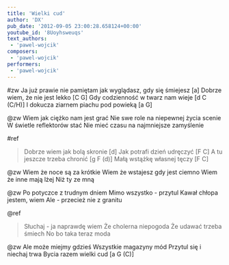 ```yaml
---
title: 'Wielki cud'
author: 'DX'
pub_date: '2012-09-05 23:00:28.658124+00:00'
youtube_id: '8Uoyhsweuqs'
text_authors:
 - 'pawel-wojcik'
composers:
 - 'pawel-wojcik'
performers:
 - 'pawel-wojcik'
---
```


#zw
Ja już prawie nie pamiętam jak wyglądasz, gdy się śmiejesz [a]
Dobrze wiem, że nie jest lekko [C G]
Gdy codzienność w twarz nam wieje [d C (C/H)]
I dokucza ziarnem piachu pod powieką [a G]

@zw
Wiem jak ciężko nam jest grać
Nie swe role na niepewnej życia scenie
W świetle reflektorów stać
Nie mieć czasu na najmniejsze zamyślenie

#ref
>Dobrze wiem jak bolą skronie [d]
>Jak potrafi dzień udręczyć [F C]
>A tu jeszcze trzeba chronić [g F (d)]
>Małą wstążkę własnej tęczy [F C]

@zw
Wiem że noce są za krótkie
Wiem że wstajesz gdy jest ciemno
Wiem że inne mają lżej
Niż ty ze mną

@zw
Po potyczce z trudnym dniem
Mimo wszystko - przytul
Kawał chłopa jestem, wiem
Ale - przecież nie z granitu

@ref
>Słuchaj - ja naprawdę wiem
>Że cholerna niepogoda
>Że udawać trzeba śmiech
>No bo taka teraz moda

@zw
Ale może miejmy gdzieś
Wszystkie magazyny mód
Przytul się i niechaj trwa
Bycia razem wielki cud [a G (C)]